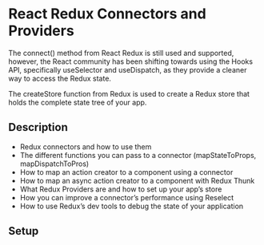 # React Redux Connectors and Providers

The connect() method from React Redux is still used and supported, however, the React community has been shifting towards using the Hooks API, specifically useSelector and useDispatch, as they provide a cleaner way to access the Redux state.

The createStore function from Redux is used to create a Redux store that holds the complete state tree of your app.

## Description
* Redux connectors and how to use them
* The different functions you can pass to a connector (mapStateToProps, mapDispatchToPros)
* How to map an action creator to a component using a connector
* How to map an async action creator to a component with Redux Thunk
* What Redux Providers are and how to set up your app’s store
* How you can improve a connector’s performance using Reselect
* How to use Redux’s dev tools to debug the state of your application

## Setup
